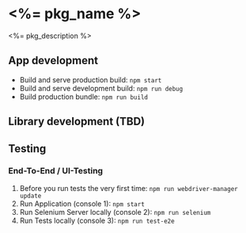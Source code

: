 # <%= pkg_name %>

<%= pkg_description %>

## App development

- Build and serve production build: `npm start`
- Build and serve development build: `npm run debug`
- Build production bundle: `npm run build`


## Library development (TBD)


## Testing

### End-To-End / UI-Testing

1. Before you run tests the very first time:  `npm run webdriver-manager update`
1. Run Application (console 1): `npm start`
1. Run Selenium Server locally (console 2): `npm run selenium`
1. Run Tests locally (console 3): `npm run test-e2e`
